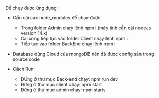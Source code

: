 Để chạy được ứng dụng: 
 - Cần cài các node_modules để chạy được.
 	+ Trong folder Admin chạy lệnh npm i (máy tính cần cài nodeJs version 14.x)
	+ Cài xong tiếp tục vào folder Client chạy lệnh npm i 
	+ Tiếp tục vào folder BackEnd chạy lệnh npm i
 - Database dùng Cloud của mongoDB nên đã được config sẵn trong source code

 - Cách Run:
	+ ĐỨng ở thư mục Back-end chạy: npm run dev
	+ Đứng ở thư mục client chạy: npm start
	+ Đứng ở thư mục admin chạy: npm starts